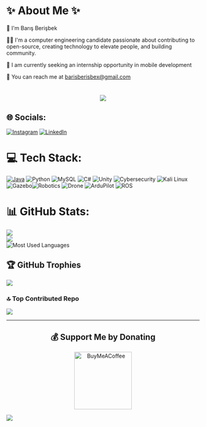 # ✨ About Me ✨

👋  I'm Barış Berişbek

👨‍💻  I'm a computer engineering candidate passionate about contributing to open-source, creating technology to elevate people, and building community.

🏢  I am currently seeking an internship opportunity in mobile development

📩  You can reach me at barisberisbex@gmail.com

<!--- A N I M A T E D   T E X T --->
<h1 align="center">
  <a href="https://git.io/typing-svg">
    <img src="https://readme-typing-svg.herokuapp.com?font=Poppins&size=40&pause=1000&color=FFDD54&center=true&vCenter=true&width=435&height=50&lines=Hey+There!;It's+Mr.+BB!"/>
  </a>
</h1>

## 🌐 Socials:

[![Instagram](https://img.shields.io/badge/Instagram-%23E4405F.svg?logo=Instagram&logoColor=white)](https://instagram.com/mrbarisberisbek) [![LinkedIn](https://img.shields.io/badge/LinkedIn-%230077B5.svg?logo=linkedin&logoColor=white)](https://www.linkedin.com/in/bar%C4%B1%C5%9F-beri%C5%9Fbek-ba67b0235/)

# 💻 Tech Stack:

[![Java](https://upload.wikimedia.org/wikipedia/en/thumb/3/30/Java_programming_language_logo.svg/40px-Java_programming_language_logo.svg.png)](https://www.java.com/) ![Python](https://img.shields.io/badge/python-3670A0?style=for-the-badge&logo=python&logoColor=ffdd54) ![MySQL](https://img.shields.io/badge/mysql-%2300f.svg?style=for-the-badge&logo=mysql&logoColor=white) ![C#](https://img.shields.io/badge/C%23-239120?style=for-the-badge&logo=c-sharp&logoColor=white) ![Unity](https://img.shields.io/badge/Unity-000000?style=for-the-badge&logo=unity&logoColor=white) ![Cybersecurity](https://img.shields.io/badge/Cybersecurity-007ACC?style=for-the-badge&logo=circleci&logoColor=white) ![Kali Linux](https://img.shields.io/badge/Kali-268BEE?style=for-the-badge&logo=kalilinux&logoColor=white)![Gazebo](https://img.shields.io/badge/Gazebo-0096D6?style=for-the-badge&logo=ros&logoColor=white)![Robotics](https://img.shields.io/badge/Robotics-8A2BE2?style=for-the-badge&logo=probot&logoColor=white)
![Drone](https://img.shields.io/badge/Drone-212121?style=for-the-badge&logo=drone&logoColor=white)
![ArduPilot](https://img.shields.io/badge/ArduPilot-00979D?style=for-the-badge&logo=arduino&logoColor=white)
![ROS](https://img.shields.io/badge/ROS-22314E?style=for-the-badge&logo=ros&logoColor=white)

# 📊 GitHub Stats:

![](https://github-readme-stats.vercel.app/api?username=barisberisbek&theme=dark&hide_border=false&include_all_commits=false&count_private=false)  
![](https://github-readme-streak-stats.herokuapp.com/?user=barisberisbek&theme=dark&hide_border=false)  
![Most Used Languages](https://github-readme-stats.vercel.app/api/top-langs/?username=barisberisbek&layout=compact&theme=dark)

## 🏆 GitHub Trophies

![](https://github-profile-trophy.vercel.app/?username=barisberisbek&theme=darkhub&no-frame=false&no-bg=false&margin-w=4)

### 🔝 Top Contributed Repo

![](https://github-contributor-stats.vercel.app/api?username=barisberisbek&limit=5&theme=nord&combine_all_yearly_contributions=true)

---
<div align="center">
  <h2>💰 Support Me by Donating</h2>
  <a href="https://buymeacoffee.com/barisberisbek">
    <img src="https://img.shields.io/badge/Buy%20Me%20a%20Coffee-ffdd00?style=for-the-badge&logo=buy-me-a-coffee&logoColor=black" alt="BuyMeACoffee" width="150">
  </a>
</div>

[![](https://visitcount.itsvg.in/api?id=barisberisbek&icon=6&color=0)](https://visitcount.itsvg.in)
